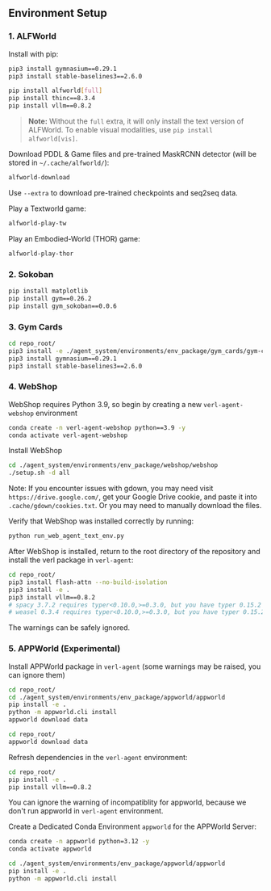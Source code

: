 ## Environment Setup

### 1. ALFWorld
Install with pip:
```bash
pip3 install gymnasium==0.29.1
pip3 install stable-baselines3==2.6.0
```

```bash
pip install alfworld[full]
pip install thinc==8.3.4
pip install vllm==0.8.2
```

> **Note:** Without the `full` extra, it will only install the text version of ALFWorld. To enable visual modalities, use `pip install alfworld[vis]`.

Download PDDL & Game files and pre-trained MaskRCNN detector (will be stored in `~/.cache/alfworld/`):
```bash
alfworld-download
```

Use `--extra` to download pre-trained checkpoints and seq2seq data.

Play a Textworld game:
```bash
alfworld-play-tw
```
Play an Embodied-World (THOR) game:
```bash
alfworld-play-thor
```

### 2. Sokoban
```bash
pip install matplotlib
pip install gym==0.26.2
pip install gym_sokoban==0.0.6
```

### 3. Gym Cards

```bash
cd repo_root/
pip3 install -e ./agent_system/environments/env_package/gym_cards/gym-cards/
pip3 install gymnasium==0.29.1
pip3 install stable-baselines3==2.6.0
```

### 4. WebShop
WebShop requires Python 3.9, so begin by creating a new `verl-agent-webshop` environment
```bash
conda create -n verl-agent-webshop python==3.9 -y
conda activate verl-agent-webshop
```

Install WebShop
```bash
cd ./agent_system/environments/env_package/webshop/webshop
./setup.sh -d all
```

Note: If you encounter issues with gdown, you may need visit `https://drive.google.com/`, get your Google Drive cookie, and paste it into `.cache/gdown/cookies.txt`.
Or you may need to manually download the files.


Verify that WebShop was installed correctly by running:
```bash
python run_web_agent_text_env.py
```

After WebShop is installed, return to the root directory of the repository and install the verl package in `verl-agent`:
```bash
cd repo_root/
pip3 install flash-attn --no-build-isolation
pip3 install -e .
pip3 install vllm==0.8.2
# spacy 3.7.2 requires typer<0.10.0,>=0.3.0, but you have typer 0.15.2 which is incompatible.
# weasel 0.3.4 requires typer<0.10.0,>=0.3.0, but you have typer 0.15.2 which is incompatible.
```
The warnings can be safely ignored.

### 5. APPWorld (Experimental)
Install APPWorld package in `verl-agent` (some warnings may be raised, you can ignore them)
```bash
cd repo_root/
cd ./agent_system/environments/env_package/appworld/appworld
pip install -e .
python -m appworld.cli install
appworld download data

cd repo_root/
appworld download data
```

Refresh dependencies in the `verl-agent` environment:
```bash
cd repo_root/
pip install -e .
pip install vllm==0.8.2
```
You can ignore the warning of incompatiblity for appworld, because we don't run appworld in `verl-agent` environment.

Create a Dedicated Conda Environment `appworld` for the APPWorld Server:
```bash
conda create -n appworld python=3.12 -y
conda activate appworld

cd ./agent_system/environments/env_package/appworld/appworld
pip install -e .
python -m appworld.cli install
```